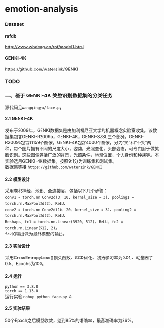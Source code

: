 # emotion-analysis

### Dataset

#### rafdb
http://www.whdeng.cn/raf/model1.html
#### GENKI-4K
https://github.com/watersink/GENKI

### TODO


### 二、基于 GENKI-4K 笑脸识别数据集的分类任务
  源代码见`wangqingyu/face.py`

#### 2.1 GENKI-4K
  发布于2009年，GENKI数据集是由加利福尼亚大学的机器概念实验室收集。该数据集包含GENKI-R2009a，GENKI-4K，GENKI-SZSL三个部分。GENKI-R2009a包含11159个图像，GENKI-4K包含4000个图像，分为“笑”和“不笑”两种，每个图片拥有不同的尺度大小，姿势，光照变化，头部姿态，可专门用于做笑脸识别。这些图像包括广泛的背景，光照条件，地理位置，个人身份和种族等。本实验选用GENKI-4K数据集，按照9:1分为训练集和测试集。  
  数据集链接 `https://github.com/watersink/GENKI`

#### 2.2 模型设计
  采用卷积神经、池化、全连接层，包括以下几个步骤：  
  `conv1 = torch.nn.Conv2d(3, 10, kernel_size = 3)`、`pooling1 = torch.nn.MaxPool2d(2)`、`ReLU`、  
  `conv2 = torch.nn.Conv2d(10, 20, kernel_size = 3)`、`pooling2 = torch.nn.MaxPool2d(2)`、`ReLU`、  
  `Reshape`、`fc1 = torch.nn.Linear(3920, 512)`、`ReLU`、`fc2 = torch.nn.Linear(512, 2)`。  
  `fc2`的输出做为最终模型的输出。
  
#### 2.3 实验设计
  采用CrossEntropyLoss()损失函数、SGD优化、初始学习率为0.01,、动量因子0.5、Epochs为100。
  
#### 2.4 运行
  `python == 3.8.8`  
  `torch == 1.13.0`  
  运行实验  `nohup python face.py &`

#### 2.5 实验结果
  50个Epoch之后模型收敛，达到85%的准确率，最高准确率为86%。
